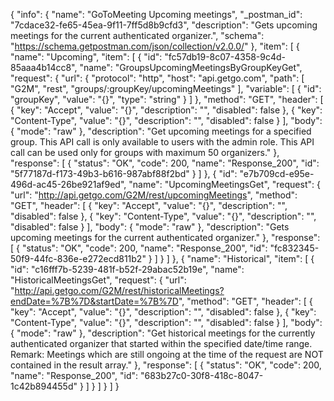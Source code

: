 {
  "info": {
    "name": "GoToMeeting Upcoming meetings",
    "_postman_id": "7cdace32-fe65-45ea-9f11-7ff5d8b9cfd3",
    "description": "Gets upcoming meetings for the current authenticated organizer.",
    "schema": "https://schema.getpostman.com/json/collection/v2.0.0/"
  },
  "item": [
    {
      "name": "Upcoming",
      "item": [
        {
          "id": "fc57db19-8c07-4358-9c4d-85aaa4b14cc8",
          "name": "GroupsUpcomingMeetingsByGroupKeyGet",
          "request": {
            "url": {
              "protocol": "http",
              "host": "api.getgo.com",
              "path": [
                "G2M",
                "rest",
                "groups/:groupKey/upcomingMeetings"
              ],
              "variable": [
                {
                  "id": "groupKey",
                  "value": "{}",
                  "type": "string"
                }
              ]
            },
            "method": "GET",
            "header": [
              {
                "key": "Accept",
                "value": "{}",
                "description": "",
                "disabled": false
              },
              {
                "key": "Content-Type",
                "value": "{}",
                "description": "",
                "disabled": false
              }
            ],
            "body": {
              "mode": "raw"
            },
            "description": "Get upcoming meetings for a specified group. This API call is only available to users with the admin role. This API call can be used only for groups with maximum 50 organizers."
          },
          "response": [
            {
              "status": "OK",
              "code": 200,
              "name": "Response_200",
              "id": "5f77187d-f173-49b3-b616-987abf88f2bd"
            }
          ]
        },
        {
          "id": "e7b709cd-e95e-496d-ac45-26be921af9ed",
          "name": "UpcomingMeetingsGet",
          "request": {
            "url": "http://api.getgo.com/G2M/rest/upcomingMeetings",
            "method": "GET",
            "header": [
              {
                "key": "Accept",
                "value": "{}",
                "description": "",
                "disabled": false
              },
              {
                "key": "Content-Type",
                "value": "{}",
                "description": "",
                "disabled": false
              }
            ],
            "body": {
              "mode": "raw"
            },
            "description": "Gets upcoming meetings for the current authenticated organizer."
          },
          "response": [
            {
              "status": "OK",
              "code": 200,
              "name": "Response_200",
              "id": "fc832345-50f9-44fc-836e-e272ecd811b2"
            }
          ]
        }
      ]
    },
    {
      "name": "Historical",
      "item": [
        {
          "id": "c16fff7b-5239-481f-b52f-29abac52b19e",
          "name": "HistoricalMeetingsGet",
          "request": {
            "url": "http://api.getgo.com/G2M/rest/historicalMeetings?endDate=%7B%7D&startDate=%7B%7D",
            "method": "GET",
            "header": [
              {
                "key": "Accept",
                "value": "{}",
                "description": "",
                "disabled": false
              },
              {
                "key": "Content-Type",
                "value": "{}",
                "description": "",
                "disabled": false
              }
            ],
            "body": {
              "mode": "raw"
            },
            "description": "Get historical meetings for the currently authenticated organizer that started within the specified date/time range. Remark: Meetings which are still ongoing at the time of the request are NOT contained in the result array."
          },
          "response": [
            {
              "status": "OK",
              "code": 200,
              "name": "Response_200",
              "id": "683b27c0-30f8-418c-8047-1c42b894455d"
            }
          ]
        }
      ]
    }
  ]
}